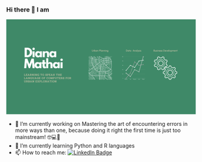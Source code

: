 ### Hi there 👋 I am
![Alt Text](./cover_image1.png)

- 🔭 I’m currently working on Mastering the art of encountering errors in more ways than one, because doing it right the first time is just too mainstream! 🤓💻🚀
- 🌱 I’m currently learning Python and R languages
- 📫 How to reach me: [![LinkedIn Badge](https://img.shields.io/badge/-Diana-blue?style=flat&logo=Linkedin&logoColor=white)](https://www.linkedin.com/in/dianamathai)
